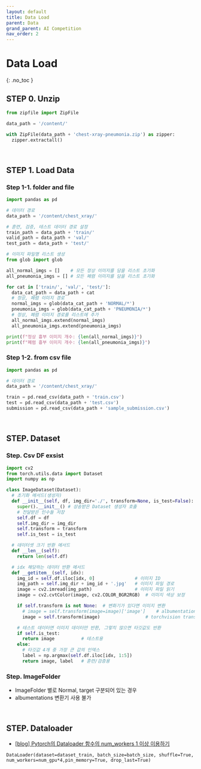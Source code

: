 ```yaml
---
layout: default
title: Data Load
parent: Data
grand_parent: AI Competition
nav_order: 2
---
```


# Data Load
{: .no_toc }


## STEP 0. Unzip

```python
from zipfile import ZipFile

data_path = '/content/'

with ZipFile(data_path + 'chest-xray-pneumonia.zip') as zipper:
  zipper.extractall()
```

<br>

## STEP 1. Load Data

### Step 1-1. folder and file

```python
import pandas as pd

# 데이터 경로
data_path = '/content/chest_xray/'

# 훈련, 검증, 테스트 데이터 경로 설정
train_path = data_path + 'train/'
valid_path = data_path + 'val/'
test_path = data_path + 'test/'

# 이미지 파일명 리스트 생성
from glob import glob

all_normal_imgs = []    # 모든 정상 이미지를 담을 리스트 초기화
all_pneumonia_imgs = [] # 모든 폐렴 이미지를 담을 리스트 초기화

for cat in ['train/', 'val/', 'test/']:
  data_cat_path = data_path + cat
  # 정상, 폐렴 이미지 경로
  normal_imgs = glob(data_cat_path + 'NORMAL/*')
  pneumonia_imgs = glob(data_cat_path + 'PNEUMONIA/*')
  # 정상, 폐렴 이미지 경로를 리스트에 추가
  all_normal_imgs.extend(normal_imgs)
  all_pneumonia_imgs.extend(pneumonia_imgs)

print(f"정상 흉부 이미지 개수: {len(all_normal_imgs)}")
print(f"폐렴 흉부 이미지 개수: {len(all_pneumonia_imgs)}")
```

### Step 1-2. from csv file

```python
import pandas as pd

# 데이터 경로
data_path = '/content/chest_xray/'

train = pd.read_csv(data_path + 'train.csv')
test = pd.read_csv(data_path + 'test.csv')
submission = pd.read_csv(data_path + 'sample_submission.csv')
```

<br>

## STEP. Dataset

### Step. Csv DF exsist

```python
import cv2
from torch.utils.data import Dataset
import numpy as np

class ImageDataset(Dataset):
  # 초기화 메서드(생성자)
  def __init__(self, df, img_dir='./', transform=None, is_test=False):
    super().__init__() # 상송받은 Dataset 생성자 호출
    # 전달받은 인수들 저장
    self.df = df
    self.img_dir = img_dir
    self.transform = transform
    self.is_test = is_test

  # 데이터셋 크기 반환 메서드
  def __len__(self):
    return len(self.df)

  # idx 해당하는 데이터 반환 메서드
  def __getitem__(self, idx):
    img_id = self.df.iloc[idx, 0]               # 이미지 ID
    img_path = self.img_dir + img_id + '.jpg'   # 이미지 파일 경로
    image = cv2.imread(img_path)                # 이미지 파일 읽기
    image = cv2.cvtColor(image, cv2.COLOR_BGR2RGB)  # 이미지 색상 보정

    if self.transform is not None:  # 변화기가 있다면 이미지 변환
      # image = self.transform(image=image)['image']    # albumentations 모듈 변환기
      image = self.transform(image)                 # torchvision transform 모듈 변환기

    # 테스트 데이터면 이미지 데이터만 반환, 그렇치 않으면 타깃값도 반환
    if self.is_test:
      return image          # 테스트용
    else:
      # 타깃값 4개 중 가장 큰 값의 인덱스
      label = np.argmax(self.df.iloc[idx, 1:5])
      return image, label   # 훈련/검증용
```

### Step. ImageFolder

* ImageFolder 별로 Normal, target 구분되어 있는 경우
* albumentations 변환기 사용 불가

<br>

## STEP. Dataloader

* [[blog] Pytorch의 Dataloader 함수의 num_workers 1 이상 이용하기](https://velog.io/@giseg2118/Pytorch%EC%9D%98-Dataloader-%ED%95%A8%EC%88%98%EC%9D%98-numworkers-0-%EC%9D%B4%EC%83%81-%EC%9D%B4%EC%9A%A9%ED%95%98%EA%B8%B0)

```
DataLoader(dataset=dataset_train, batch_size=batch_size, shuffle=True, num_workers=num_gpu*4,pin_memory=True, drop_last=True)
```